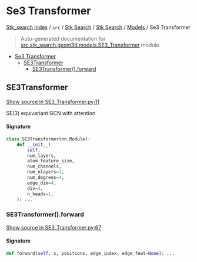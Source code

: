# Se3 Transformer

[Stk_search Index](../../../../README.md#stk_search-index) / `src` / [Stk Search](../../index.md#stk-search) / [Stk Search](../../index.md#stk-search) / [Models](./index.md#models) / Se3 Transformer

> Auto-generated documentation for [src.stk_search.geom3d.models.SE3_Transformer](https://github.com/mohammedazzouzi15/STK_search/blob/main/src/stk_search/geom3d/models/SE3_Transformer.py) module.

- [Se3 Transformer](#se3-transformer)
  - [SE3Transformer](#se3transformer)
    - [SE3Transformer().forward](#se3transformer()forward)

## SE3Transformer

[Show source in SE3_Transformer.py:11](https://github.com/mohammedazzouzi15/STK_search/blob/main/src/stk_search/geom3d/models/SE3_Transformer.py#L11)

SE(3) equivariant GCN with attention

#### Signature

```python
class SE3Transformer(nn.Module):
    def __init__(
        self,
        num_layers,
        atom_feature_size,
        num_channels,
        num_nlayers=1,
        num_degrees=4,
        edge_dim=4,
        div=4,
        n_heads=1,
    ): ...
```

### SE3Transformer().forward

[Show source in SE3_Transformer.py:67](https://github.com/mohammedazzouzi15/STK_search/blob/main/src/stk_search/geom3d/models/SE3_Transformer.py#L67)

#### Signature

```python
def forward(self, x, positions, edge_index, edge_feat=None): ...
```